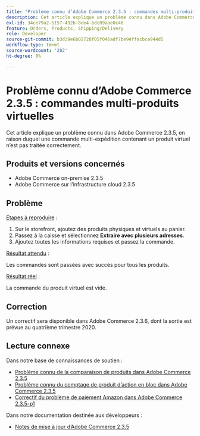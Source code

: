 ```yaml
---
title: "Problème connu d’Adobe Commerce 2.3.5 : commandes multi-produits virtuelles"
description: Cet article explique un problème connu dans Adobe Commerce 2.3.5, en raison duquel une commande multi-expédition contenant un produit virtuel n’est pas traitée correctement.
exl-id: 34ce79a2-5157-492b-8ee4-bdc09aae0c40
feature: Orders, Products, Shipping/Delivery
role: Developer
source-git-commit: b3d39e6b02728f05f046adf7be94ffacbca944d5
workflow-type: tm+mt
source-wordcount: '202'
ht-degree: 0%

---
```


# Problème connu d’Adobe Commerce 2.3.5 : commandes multi-produits virtuelles

Cet article explique un problème connu dans Adobe Commerce 2.3.5, en raison duquel une commande multi-expédition contenant un produit virtuel n’est pas traitée correctement.

## Produits et versions concernés

* Adobe Commerce on-premise 2.3.5
* Adobe Commerce sur l’infrastructure cloud 2.3.5

## Problème

<u>Étapes à reproduire</u> :

1. Sur le storefront, ajoutez des produits physiques et virtuels au panier.
1. Passez à la caisse et sélectionnez **Extraire avec plusieurs adresses**.
1. Ajoutez toutes les informations requises et passez la commande.

<u>Résultat attendu</u> :

Les commandes sont passées avec succès pour tous les produits.

<u>Résultat réel</u> :

La commande du produit virtuel est vide.

## Correction

Un correctif sera disponible dans Adobe Commerce 2.3.6, dont la sortie est prévue au quatrième trimestre 2020.

## Lecture connexe

Dans notre base de connaissances de soutien :

* [Problème connu de la comparaison de produits dans Adobe Commerce 2.3.5](/help/troubleshooting/storefront/product-comparison-known-issue-in-magento-2-3-5.md)
* [Problème connu du comptage de produit d’action en bloc dans Adobe Commerce 2.3.5](/help/troubleshooting/miscellaneous/bulk-action-product-count-known-issue-in-magento-2-3-5.md)
* [Correctif du problème de paiement Amazon dans Adobe Commerce 2.3.5-p1](/help/troubleshooting/payments/patch-for-amazon-pay-checkout-issue-in-magento-2-3-5-p1.md)

Dans notre documentation destinée aux développeurs :

* [Notes de mise à jour d’Adobe Commerce 2.3.5](https://commerce-docs.github.io/devdocs-archive/2.3/guides/v2.3/release-notes/release-notes-2-3-5-commerce.html#known-issues)
